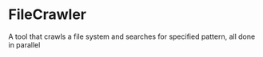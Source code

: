 # FileCrawler
A tool that crawls a file system and searches for specified pattern, all done in parallel
